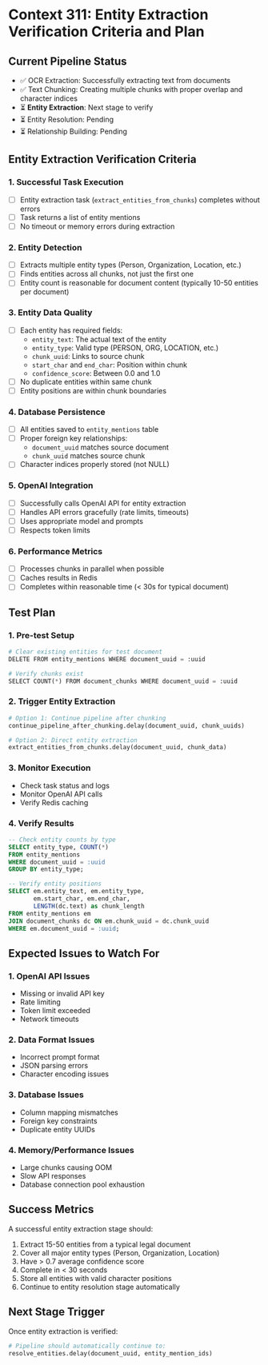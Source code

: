 # Context 311: Entity Extraction Verification Criteria and Plan

## Current Pipeline Status
- ✅ OCR Extraction: Successfully extracting text from documents
- ✅ Text Chunking: Creating multiple chunks with proper overlap and character indices
- ⏳ **Entity Extraction**: Next stage to verify
- ⏳ Entity Resolution: Pending
- ⏳ Relationship Building: Pending

## Entity Extraction Verification Criteria

### 1. **Successful Task Execution**
- [ ] Entity extraction task (`extract_entities_from_chunks`) completes without errors
- [ ] Task returns a list of entity mentions
- [ ] No timeout or memory errors during extraction

### 2. **Entity Detection**
- [ ] Extracts multiple entity types (Person, Organization, Location, etc.)
- [ ] Finds entities across all chunks, not just the first one
- [ ] Entity count is reasonable for document content (typically 10-50 entities per document)

### 3. **Entity Data Quality**
- [ ] Each entity has required fields:
  - `entity_text`: The actual text of the entity
  - `entity_type`: Valid type (PERSON, ORG, LOCATION, etc.)
  - `chunk_uuid`: Links to source chunk
  - `start_char` and `end_char`: Position within chunk
  - `confidence_score`: Between 0.0 and 1.0
- [ ] No duplicate entities within same chunk
- [ ] Entity positions are within chunk boundaries

### 4. **Database Persistence**
- [ ] All entities saved to `entity_mentions` table
- [ ] Proper foreign key relationships:
  - `document_uuid` matches source document
  - `chunk_uuid` matches source chunk
- [ ] Character indices properly stored (not NULL)

### 5. **OpenAI Integration**
- [ ] Successfully calls OpenAI API for entity extraction
- [ ] Handles API errors gracefully (rate limits, timeouts)
- [ ] Uses appropriate model and prompts
- [ ] Respects token limits

### 6. **Performance Metrics**
- [ ] Processes chunks in parallel when possible
- [ ] Caches results in Redis
- [ ] Completes within reasonable time (< 30s for typical document)

## Test Plan

### 1. **Pre-test Setup**
```python
# Clear existing entities for test document
DELETE FROM entity_mentions WHERE document_uuid = :uuid

# Verify chunks exist
SELECT COUNT(*) FROM document_chunks WHERE document_uuid = :uuid
```

### 2. **Trigger Entity Extraction**
```python
# Option 1: Continue pipeline after chunking
continue_pipeline_after_chunking.delay(document_uuid, chunk_uuids)

# Option 2: Direct entity extraction
extract_entities_from_chunks.delay(document_uuid, chunk_data)
```

### 3. **Monitor Execution**
- Check task status and logs
- Monitor OpenAI API calls
- Verify Redis caching

### 4. **Verify Results**
```sql
-- Check entity counts by type
SELECT entity_type, COUNT(*) 
FROM entity_mentions 
WHERE document_uuid = :uuid
GROUP BY entity_type;

-- Verify entity positions
SELECT em.entity_text, em.entity_type, 
       em.start_char, em.end_char,
       LENGTH(dc.text) as chunk_length
FROM entity_mentions em
JOIN document_chunks dc ON em.chunk_uuid = dc.chunk_uuid
WHERE em.document_uuid = :uuid;
```

## Expected Issues to Watch For

### 1. **OpenAI API Issues**
- Missing or invalid API key
- Rate limiting
- Token limit exceeded
- Network timeouts

### 2. **Data Format Issues**
- Incorrect prompt format
- JSON parsing errors
- Character encoding issues

### 3. **Database Issues**
- Column mapping mismatches
- Foreign key constraints
- Duplicate entity UUIDs

### 4. **Memory/Performance Issues**
- Large chunks causing OOM
- Slow API responses
- Database connection pool exhaustion

## Success Metrics

A successful entity extraction stage should:
1. Extract 15-50 entities from a typical legal document
2. Cover all major entity types (Person, Organization, Location)
3. Have > 0.7 average confidence score
4. Complete in < 30 seconds
5. Store all entities with valid character positions
6. Continue to entity resolution stage automatically

## Next Stage Trigger

Once entity extraction is verified:
```python
# Pipeline should automatically continue to:
resolve_entities.delay(document_uuid, entity_mention_ids)
```